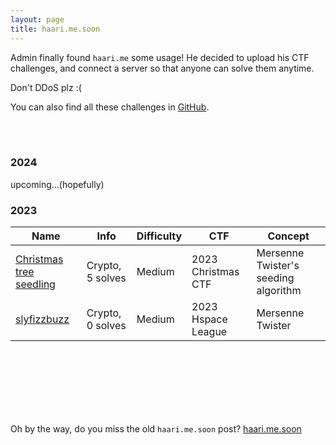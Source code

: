 ```yaml
---
layout: page
title: haari.me.soon
---
```


Admin finally found `haari.me` some usage! He decided to upload his CTF challenges, and connect a server so that anyone can solve them anytime.

Don't DDoS plz :(

You can also find all these challenges in [GitHub](https://github.com/soon-haari/my-ctf-challenges).

<br><br>

### 2024

<!--
|Name|Info|Difficulty|CTF|Concept|
|---|---|---|---|---|
-->
upcoming...(hopefully)


### 2023

|Name|Info|Difficulty|CTF|Concept|
|---|---|---|---|---|
|[Christmas tree seedling](http://soon.haari.me/haarime/christmas_tree_seedling/)|Crypto, 5 solves|Medium|2023 Christmas CTF|Mersenne Twister's seeding algorithm|
|[slyfizzbuzz](https://soon.haari.me/haarime/slyfizzbuzz/)|Crypto, 0 solves|Medium|2023 Hspace League|Mersenne Twister|

<br><br><br><br><br><br>

Oh by the way, do you miss the old `haari.me.soon` post?
[haari.me.soon](../old_haarime)